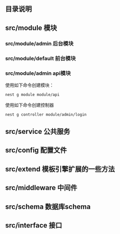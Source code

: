 ## 目录说明
## src/module 模块
### src/module/admin 后台模块
### src/module/default 前台模块
### src/module/admin api模块
使用如下命令创建模块：
```bash
nest g module module/api
```
使用如下命令创建控制器
```bash
nest g controller module/admin/login
```

## src/service 公共服务
## src/config 配置文件
## src/extend 模板引擎扩展的一些方法
## src/middleware 中间件
## src/schema 数据库schema
## src/interface 接口

